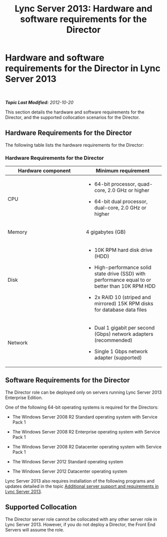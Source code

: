 ﻿---
title: 'Lync Server 2013: Hardware and software requirements for the Director'
TOCTitle: Hardware and software requirements for the Director
ms:assetid: 747b701e-7f97-46fe-91c5-1e8d9addf9f7
ms:mtpsurl: https://technet.microsoft.com/en-us/library/Gg398560(v=OCS.15)
ms:contentKeyID: 48184517
ms.date: 07/23/2014
mtps_version: v=OCS.15
---

<div data-xmlns="http://www.w3.org/1999/xhtml">

<div class="topic" data-xmlns="http://www.w3.org/1999/xhtml" data-msxsl="urn:schemas-microsoft-com:xslt" data-cs="http://msdn.microsoft.com/en-us/">

<div data-asp="http://msdn2.microsoft.com/asp">

# Hardware and software requirements for the Director in Lync Server 2013

</div>

<div id="mainSection">

<div id="mainBody">

<span> </span>

_**Topic Last Modified:** 2012-10-20_

This section details the hardware and software requirements for the Director, and the supported collocation scenarios for the Director.

<div>

## Hardware Requirements for the Director

The following table lists the hardware requirements for the Director:

### Hardware Requirements for the Director

<table>
<colgroup>
<col style="width: 50%" />
<col style="width: 50%" />
</colgroup>
<thead>
<tr class="header">
<th>Hardware component</th>
<th>Minimum requirement</th>
</tr>
</thead>
<tbody>
<tr class="odd">
<td><p>CPU</p></td>
<td><ul>
<li><p>64-bit processor, quad-core, 2.0 GHz or higher</p></li>
<li><p>64-bit dual processor, dual-core, 2.0 GHz or higher</p></li>
</ul></td>
</tr>
<tr class="even">
<td><p>Memory</p></td>
<td><p>4 gigabytes (GB)</p></td>
</tr>
<tr class="odd">
<td><p>Disk</p></td>
<td><ul>
<li><p>10K RPM hard disk drive (HDD)</p></li>
<li><p>High-performance solid state drive (SSD) with performance equal to or better than 10K RPM HDD</p></li>
<li><p>2x RAID 10 (striped and mirrored) 15K RPM disks for database data files</p></li>
</ul></td>
</tr>
<tr class="even">
<td><p>Network</p></td>
<td><ul>
<li><p>Dual 1 gigabit per second (Gbps) network adapters (recommended)</p></li>
<li><p>Single 1 Gbps network adapter (supported)</p></li>
</ul></td>
</tr>
</tbody>
</table>


</div>

<div>

## Software Requirements for the Director

The Director role can be deployed only on servers running Lync Server 2013 Enterprise Edition.

One of the following 64-bit operating systems is required for the Directors:

  - The Windows Server 2008 R2 Standard operating system with Service Pack 1

  - The Windows Server 2008 R2 Enterprise operating system with Service Pack 1

  - The Windows Server 2008 R2 Datacenter operating system with Service Pack 1

  - The Windows Server 2012 Standard operating system

  - The Windows Server 2012 Datacenter operating system

Lync Server 2013 also requires installation of the following programs and updates detailed in the topic [Additional server support and requirements in Lync Server 2013](lync-server-2013-additional-server-support-and-requirements.md).

</div>

<div>

## Supported Collocation

The Director server role cannot be collocated with any other server role in Lync Server 2013. However, if you do not deploy a Director, the Front End Servers will assume the role.

</div>

</div>

<span> </span>

</div>

</div>

</div>

